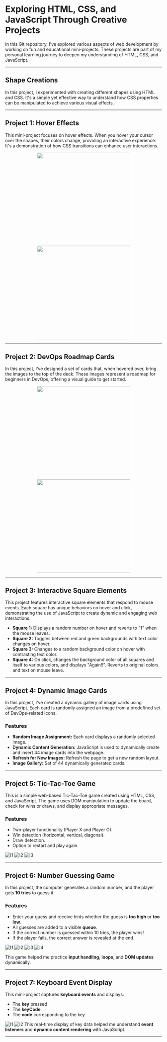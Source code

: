 # Exploring HTML, CSS, and JavaScript Through Creative Projects

In this Git repository, I've explored various aspects of web development by working on fun and educational mini-projects. These projects are part of my personal learning journey to deepen my understanding of HTML, CSS, and JavaScript.

---

## Shape Creations

In this project, I experimented with creating different shapes using HTML and CSS. It's a simple yet effective way to understand how CSS properties can be manipulated to achieve various visual effects.

---

## Project 1: Hover Effects

This mini-project focuses on hover effects. When you hover your cursor over the shapes, their colors change, providing an interactive experience. It's a demonstration of how CSS transitions can enhance user interactions.

<p align="center">
  <img src="/pngs/P1.png" width="300" />
  <img src="/pngs/P11.png" width="300" />
</p>

---

## Project 2: DevOps Roadmap Cards

In this project, I've designed a set of cards that, when hovered over, bring the images to the top of the deck. These images represent a roadmap for beginners in DevOps, offering a visual guide to get started.

<p align="center">
  <img src="/pngs/P2.png" width="300" />
  <img src="/pngs/P22.png" width="300" />
</p>

---

## Project 3: Interactive Square Elements

This project features interactive square elements that respond to mouse events. Each square has unique behaviors on hover and click, demonstrating the use of JavaScript to create dynamic and engaging web interactions.

- **Square 1:** Displays a random number on hover and reverts to "1" when the mouse leaves.
- **Square 2:** Toggles between red and green backgrounds with text color changes on hover.
- **Square 3:** Changes to a random background color on hover with contrasting text color.
- **Square 4:** On click, changes the background color of all squares and itself to various colors, and displays "Again!!". Reverts to original colors and text on mouse leave.

---

## Project 4: Dynamic Image Cards

In this project, I've created a dynamic gallery of image cards using JavaScript. Each card is randomly assigned an image from a predefined set of DevOps-related icons.

### Features

- **Random Image Assignment:** Each card displays a randomly selected image.
- **Dynamic Content Generation:** JavaScript is used to dynamically create and insert 44 image cards into the webpage.
- **Refresh for New Images:** Refresh the page to get a new random layout.
- **Image Gallery:** Set of 44 dynamically generated cards.

---

## Project 5: Tic-Tac-Toe Game

This is a simple web-based Tic-Tac-Toe game created using HTML, CSS, and JavaScript. The game uses DOM manipulation to update the board, check for wins or draws, and display appropriate messages.

### Features

- Two-player functionality (Player X and Player O).
- Win detection (horizontal, vertical, diagonal).
- Draw detection.
- Option to restart and play again.

![I1](/pngs/correct_guess.png) ![I2](/pngs/WonReWrite.png) ![I3](/pngs/DRAW.png)

---

## Project 6: Number Guessing Game

In this project, the computer generates a random number, and the player gets **10 tries** to guess it.

### Features

- Enter your guess and receive hints whether the guess is **too high** or **too low**.
- All guesses are added to a visible **queue**.
- If the correct number is guessed within 10 tries, the player wins!
- If the player fails, the correct answer is revealed at the end.

![I1](/pngs/key1.png) ![I2](/pngs/guess_low.png) 
![I3](/pngs/correct_guess.png) ![I4](/pngs/correct_guess2.png)


This game helped me practice **input handling**, **loops**, and **DOM updates** dynamically.

---

## Project 7: Keyboard Event Display

This mini-project captures **keyboard events** and displays:

- The **key** pressed
- The **keyCode**
- The **code** corresponding to the key

![I1](/pngs/key1.png) ![I2](/pngs/key2.png) 
This real-time display of key data helped me understand **event listeners** and **dynamic content rendering** with JavaScript.

---
